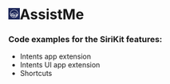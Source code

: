 <h1><img src="https://github.com/radyslavkrechet/PDPAssistMe/blob/master/AssistMe/Resources/Assets/Assets.xcassets/AppIcon.appiconset/icons8-siri-filled-180.png" width="23" height="23">AssistMe</h1>

### Code examples for the SiriKit features: ###

* Intents app extension
* Intents UI app extension
* Shortcuts
